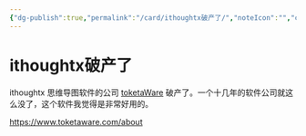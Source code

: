 ```yaml
---
{"dg-publish":true,"permalink":"/card/ithoughtx破产了/","noteIcon":"","created":"2024-03-05T12:05:46+08:00","updated":"2024-03-05T13:39:09+08:00"}
---
```



# ithoughtx破产了

ithoughtx 思维导图软件的公司 [toketaWare](https://www.toketaware.com/) 破产了。一个十几年的软件公司就这么没了，这个软件我觉得是非常好用的。

https://www.toketaware.com/about

